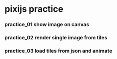 # pixijs practice

### practice_01 show image on canvas
### practice_02 render single image from tiles
### practice_03 load tiles from json and animate